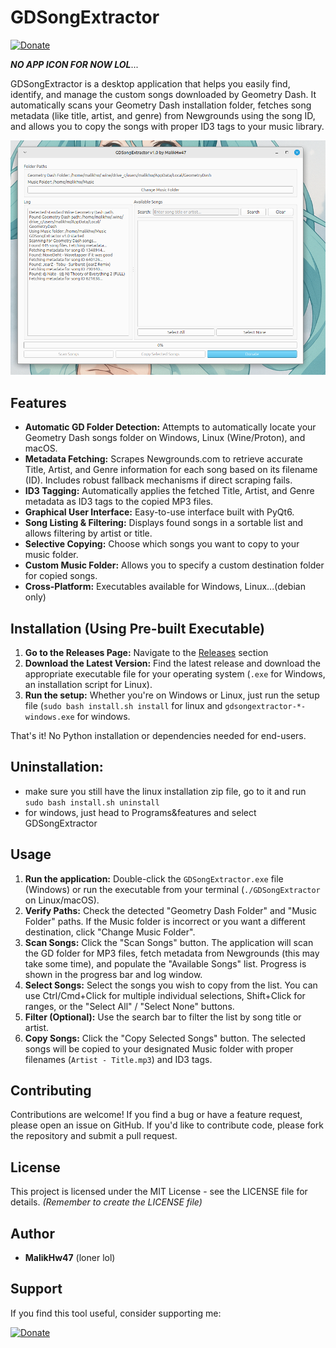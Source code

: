 # GDSongExtractor

[![Donate](https://img.shields.io/badge/Donate-Ko--fi-blue.svg)](https://ko-fi.com/MalikHw47)

***NO APP ICON FOR NOW LOL***...

GDSongExtractor is a desktop application that helps you easily find, identify, and manage the custom songs downloaded by Geometry Dash. It automatically scans your Geometry Dash installation folder, fetches song metadata (like title, artist, and genre) from Newgrounds using the song ID, and allows you to copy the songs with proper ID3 tags to your music library.

![Screenshot Placeholder](/screenshots/placeholder.png)

## Features

* **Automatic GD Folder Detection:** Attempts to automatically locate your Geometry Dash songs folder on Windows, Linux (Wine/Proton), and macOS.
* **Metadata Fetching:** Scrapes Newgrounds.com to retrieve accurate Title, Artist, and Genre information for each song based on its filename (ID). Includes robust fallback mechanisms if direct scraping fails.
* **ID3 Tagging:** Automatically applies the fetched Title, Artist, and Genre metadata as ID3 tags to the copied MP3 files.
* **Graphical User Interface:** Easy-to-use interface built with PyQt6.
* **Song Listing & Filtering:** Displays found songs in a sortable list and allows filtering by artist or title.
* **Selective Copying:** Choose which songs you want to copy to your music folder.
* **Custom Music Folder:** Allows you to specify a custom destination folder for copied songs.
* **Cross-Platform:** Executables available for Windows, Linux...(debian only)

## Installation (Using Pre-built Executable)

1.  **Go to the Releases Page:** Navigate to the [Releases](https://github.com/MalikHw/GDSongExtractor/releases) section
2.  **Download the Latest Version:** Find the latest release and download the appropriate executable file for your operating system (`.exe` for Windows, an installation script for Linux).
3.  **Run the setup:** Whether you're on Windows or Linux, just run the setup file (`sudo bash install.sh install` for linux and `gdsongextractor-*-windows.exe` for windows.

That's it! No Python installation or dependencies needed for end-users.

## Uninstallation:

- make sure you still have the linux installation zip file, go to it and run `sudo bash install.sh uninstall`
- for windows, just head to Programs&features and select GDSongExtractor

## Usage

1.  **Run the application:** Double-click the `GDSongExtractor.exe` file (Windows) or run the executable from your terminal (`./GDSongExtractor` on Linux/macOS).
2.  **Verify Paths:** Check the detected "Geometry Dash Folder" and "Music Folder" paths. If the Music folder is incorrect or you want a different destination, click "Change Music Folder".
3.  **Scan Songs:** Click the "Scan Songs" button. The application will scan the GD folder for MP3 files, fetch metadata from Newgrounds (this may take some time), and populate the "Available Songs" list. Progress is shown in the progress bar and log window.
4.  **Select Songs:** Select the songs you wish to copy from the list. You can use Ctrl/Cmd+Click for multiple individual selections, Shift+Click for ranges, or the "Select All" / "Select None" buttons.
5.  **Filter (Optional):** Use the search bar to filter the list by song title or artist.
6.  **Copy Songs:** Click the "Copy Selected Songs" button. The selected songs will be copied to your designated Music folder with proper filenames (`Artist - Title.mp3`) and ID3 tags.

## Contributing

Contributions are welcome! If you find a bug or have a feature request, please open an issue on GitHub. If you'd like to contribute code, please fork the repository and submit a pull request.

## License

This project is licensed under the MIT License - see the LICENSE file for details. *(Remember to create the LICENSE file)*

## Author

* **MalikHw47** (loner lol)

## Support

If you find this tool useful, consider supporting me:

[![Donate](https://img.shields.io/badge/Donate-Ko--fi-blue.svg)](https://ko-fi.com/MalikHw47)
